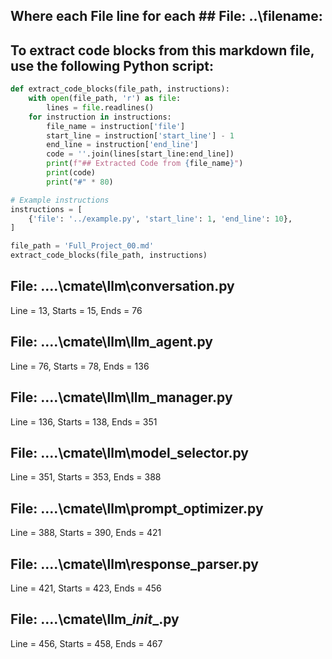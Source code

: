 ## Where each File line for each ## File: ..\filename: 

## To extract code blocks from this markdown file, use the following Python script:

```python
def extract_code_blocks(file_path, instructions):
    with open(file_path, 'r') as file:
        lines = file.readlines()
    for instruction in instructions:
        file_name = instruction['file']
        start_line = instruction['start_line'] - 1
        end_line = instruction['end_line']
        code = ''.join(lines[start_line:end_line])
        print(f"## Extracted Code from {file_name}")
        print(code)
        print("#" * 80)

# Example instructions
instructions = [
    {'file': '../example.py', 'start_line': 1, 'end_line': 10},
]

file_path = 'Full_Project_00.md'
extract_code_blocks(file_path, instructions)
```

## File: ..\..\cmate\llm\conversation.py
Line = 13, Starts = 15, Ends = 76

## File: ..\..\cmate\llm\llm_agent.py
Line = 76, Starts = 78, Ends = 136

## File: ..\..\cmate\llm\llm_manager.py
Line = 136, Starts = 138, Ends = 351

## File: ..\..\cmate\llm\model_selector.py
Line = 351, Starts = 353, Ends = 388

## File: ..\..\cmate\llm\prompt_optimizer.py
Line = 388, Starts = 390, Ends = 421

## File: ..\..\cmate\llm\response_parser.py
Line = 421, Starts = 423, Ends = 456

## File: ..\..\cmate\llm\__init__.py
Line = 456, Starts = 458, Ends = 467

